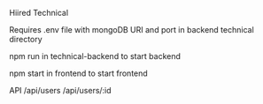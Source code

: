 Hiired Technical

Requires .env file with mongoDB URI and port in backend technical directory

npm run in technical-backend to start backend

npm start in frontend to start frontend

API
/api/users
/api/users/:id
